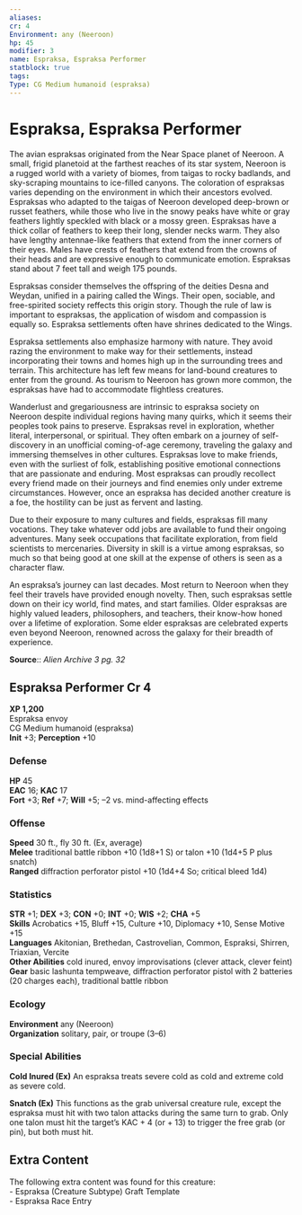 ```yaml
---
aliases: 
cr: 4
Environment: any (Neeroon)  
hp: 45
modifier: 3
name: Espraksa, Espraksa Performer
statblock: true
tags: 
Type: CG Medium humanoid (espraksa)  
---
```


# Espraksa, Espraksa Performer

The avian espraksas originated from the Near Space planet of Neeroon. A small, frigid planetoid at the farthest reaches of its star system, Neeroon is a rugged world with a variety of biomes, from taigas to rocky badlands, and sky-scraping mountains to ice-filled canyons. The coloration of espraksas varies depending on the environment in which their ancestors evolved. Espraksas who adapted to the taigas of Neeroon developed deep-brown or russet feathers, while those who live in the snowy peaks have white or gray feathers lightly speckled with black or a mossy green. Espraksas have a thick collar of feathers to keep their long, slender necks warm. They also have lengthy antennae-like feathers that extend from the inner corners of their eyes. Males have crests of feathers that extend from the crowns of their heads and are expressive enough to communicate emotion. Espraksas stand about 7 feet tall and weigh 175 pounds.

Espraksas consider themselves the offspring of the deities Desna and Weydan, unified in a pairing called the Wings. Their open, sociable, and free-spirited society reffects this origin story. Though the rule of law is important to espraksas, the application of wisdom and compassion is equally so. Espraksa settlements often have shrines dedicated to the Wings.

Espraksa settlements also emphasize harmony with nature. They avoid razing the environment to make way for their settlements, instead incorporating their towns and homes high up in the surrounding trees and terrain. This architecture has left few means for land-bound creatures to enter from the ground. As tourism to Neeroon has grown more common, the espraksas have had to accommodate flightless creatures.

Wanderlust and gregariousness are intrinsic to espraksa society on Neeroon despite individual regions having many quirks, which it seems their peoples took pains to preserve. Espraksas revel in exploration, whether literal, interpersonal, or spiritual. They often embark on a journey of self-discovery in an unofficial coming-of-age ceremony, traveling the galaxy and immersing themselves in other cultures. Espraksas love to make friends, even with the surliest of folk, establishing positive emotional connections that are passionate and enduring. Most espraksas can proudly recollect every friend made on their journeys and find enemies only under extreme circumstances. However, once an espraksa has decided another creature is a foe, the hostility can be just as fervent and lasting.

Due to their exposure to many cultures and fields, espraksas fill many vocations. They take whatever odd jobs are available to fund their ongoing adventures. Many seek occupations that facilitate exploration, from field scientists to mercenaries. Diversity in skill is a virtue among espraksas, so much so that being good at one skill at the expense of others is seen as a character flaw.

An espraksa’s journey can last decades. Most return to Neeroon when they feel their travels have provided enough novelty. Then, such espraksas settle down on their icy world, find mates, and start families. Older espraksas are highly valued leaders, philosophers, and teachers, their know-how honed over a lifetime of exploration. Some elder espraksas are celebrated experts even beyond Neeroon, renowned across the galaxy for their breadth of experience.

**Source**:: _Alien Archive 3 pg. 32_

## Espraksa Performer Cr 4

**XP 1,200**  
Espraksa envoy  
CG Medium humanoid (espraksa)  
**Init** +3; **Perception** +10  

### Defense

**HP** 45  
**EAC** 16; **KAC** 17  
**Fort** +3; **Ref** +7; **Will** +5; –2 vs. mind-affecting effects  

### Offense

**Speed** 30 ft., fly 30 ft. (Ex, average)  
**Melee** traditional battle ribbon +10 (1d8+1 S) or talon +10 (1d4+5 P plus snatch)  
**Ranged** diffraction perforator pistol +10 (1d4+4 So; critical bleed 1d4)

### Statistics

**STR** +1; **DEX** +3; **CON** +0; **INT** +0; **WIS** +2; **CHA** +5  
**Skills** Acrobatics +15, Bluff +15, Culture +10, Diplomacy +10, Sense Motive +15  
**Languages** Akitonian, Brethedan, Castrovelian, Common, Espraksi, Shirren, Triaxian, Vercite  
**Other Abilities** cold inured, envoy improvisations (clever attack, clever feint)  
**Gear** basic lashunta tempweave, diffraction perforator pistol with 2 batteries (20 charges each), traditional battle ribbon

### Ecology

**Environment** any (Neeroon)  
**Organization** solitary, pair, or troupe (3–6)

### Special Abilities

**Cold Inured (Ex)** An espraksa treats severe cold as cold and extreme cold as severe cold.

**Snatch (Ex)** This functions as the grab universal creature rule, except the espraksa must hit with two talon attacks during the same turn to grab. Only one talon must hit the target’s KAC + 4 (or + 13) to trigger the free grab (or pin), but both must hit.

## Extra Content

The following extra content was found for this creature:  
\- Espraksa (Creature Subtype) Graft Template  
\- Espraksa Race Entry
